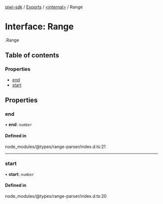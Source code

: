 [qiwi-sdk](../README.md) / [Exports](../modules.md) / [<internal\>](../modules/internal_.md) / Range

# Interface: Range

[<internal>](../modules/internal_.md).Range

## Table of contents

### Properties

- [end](internal_.Range.md#end)
- [start](internal_.Range.md#start)

## Properties

### end

• **end**: `number`

#### Defined in

node_modules/@types/range-parser/index.d.ts:21

___

### start

• **start**: `number`

#### Defined in

node_modules/@types/range-parser/index.d.ts:20
